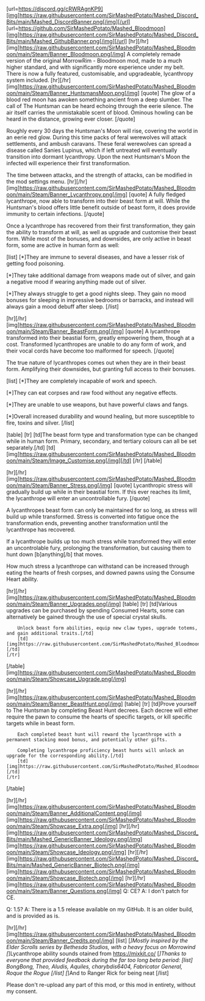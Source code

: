 [url=https://discord.gg/cRWRAgnKP9][img]https://raw.githubusercontent.com/SirMashedPotato/Mashed_Discord_Bits/main/Mashed_DiscordBanner.png[/img][/url]
[url=https://github.com/SirMashedPotato/Mashed_Bloodmoon][img]https://raw.githubusercontent.com/SirMashedPotato/Mashed_Discord_Bits/main/Mashed_GithubBanner.png[/img][/url]
[hr][/hr]
[img]https://raw.githubusercontent.com/SirMashedPotato/Mashed_Bloodmoon/main/Steam/Banner_Bloodmoon.png[/img]
A completely remade version of the original MorrowRim - Bloodmoon mod, made to a much higher standard, and with significantly more experience under my belt. There is now a fully featured, customisable, and upgradeable, lycanthropy system included.
[hr][/hr]
[img]https://raw.githubusercontent.com/SirMashedPotato/Mashed_Bloodmoon/main/Steam/Banner_HuntsmansMoon.png[/img]
[quote] The glow of a blood red moon has awoken something ancient from a deep slumber. The call of The Huntsman can be heard echoing through the eerie silence. The air itself carries the unmistakable scent of blood. Ominous howling can be heard in the distance, growing ever closer. [/quote]

Roughly every 30 days the Huntsman's Moon will rise, covering the world in an eerie red glow. During this time packs of feral werewolves will attack settlements, and ambush caravans. These feral werewolves can spread a disease called Sanies Lupinus, which if left untreated will eventually transition into dormant lycanthropy. Upon the next Huntsman's Moon the infected will experience their first transformation.

The time between attacks, and the strength of attacks, can be modified in the mod settings menu.
[hr][/hr]
[img]https://raw.githubusercontent.com/SirMashedPotato/Mashed_Bloodmoon/main/Steam/Banner_Lycanthropy.png[/img]
[quote] A fully fledged lycanthrope, now able to transform into their beast form at will. While the Huntsman's blood offers little benefit outside of beast form, it does provide immunity to certain infections. [/quote]

Once a lycanthrope has recovered from their first transformation, they gain the ability to transform at will, as well as upgrade and customise their beast form. While most of the bonuses, and downsides, are only active in beast form, some are active in human form as well:

[list]
[*]They are immune to several diseases, and have a lesser risk of getting food poisoning.

[*]They take additional damage from weapons made out of silver, and gain a negative mood if wearing anything made out of silver.

[*]They always struggle to get a good nights sleep. They gain no mood bonuses for sleeping in impressive bedrooms or barracks, and instead will always gain a mood debuff after sleep.
[/list]

[hr][/hr]
[img]https://raw.githubusercontent.com/SirMashedPotato/Mashed_Bloodmoon/main/Steam/Banner_BeastForm.png[/img]
[quote] A lycanthrope transformed into their beastial form, greatly empowering them, though at a cost. Transformed lycanthropes are unable to do any form of work, and their vocal cords have become too malformed for speech. [/quote]

The true nature of lycanthropes comes out when they are in their beast form. Amplifying their downsides, but granting full access to their bonuses.

[list]
[*]They are completely incapable of work and speech.

[*]They can eat corpses and raw food without any negative effects.

[*]They are unable to use weapons, but have powerful claws and fangs.

[*]Overall increased durability and wound healing, but more susceptible to fire, toxins and silver.
[/list]

[table]
    [tr]
        [td]The beast form type and transformation type can be changed while in human form. Primary, secondary, and tertiary colours can all be set separately.[/td]
        [td][img]https://raw.githubusercontent.com/SirMashedPotato/Mashed_Bloodmoon/main/Steam/Image_Customise.png[/img][/td]
    [/tr]
[/table]

[hr][/hr]
[img]https://raw.githubusercontent.com/SirMashedPotato/Mashed_Bloodmoon/main/Steam/Banner_Stress.png[/img]
[quote] Lycanthropic stress will gradually build up while in their beastial form. If this ever reaches its limit, the lycanthrope will enter an uncontrollable fury. [/quote]

A lycanthropes beast form can only be maintained for so long, as stress will build up while transformed. Stress is converted into fatigue once the transformation ends, preventing another transformation until the lycanthrope has recovered. 

If a lycanthrope builds up too much stress while transformed they will enter an uncontrolable fury, prolonging the transformation, but causing them to hunt down [b]anything[/b] that moves.

How much stress a lycanthrope can withstand can be increased through eating the hearts of fresh corpses, and downed pawns using the Consume Heart ability.

[hr][/hr]
[img]https://raw.githubusercontent.com/SirMashedPotato/Mashed_Bloodmoon/main/Steam/Banner_Upgrades.png[/img]
[table]
    [tr]
        [td]Various upgrades can be purchased by spending Consumed Hearts, some can alternatively be gained through the use of special crystal skulls.

        Unlock beast form abilities, equip new claw types, upgrade totems, and gain additional traits.[/td]
        [td][img]https://raw.githubusercontent.com/SirMashedPotato/Mashed_Bloodmoon/main/Steam/Image_Ability.png[/img][/td]
    [/tr]
[/table]
[img]https://raw.githubusercontent.com/SirMashedPotato/Mashed_Bloodmoon/main/Steam/Showcase_Upgrade.png[/img]

[hr][/hr]
[img]https://raw.githubusercontent.com/SirMashedPotato/Mashed_Bloodmoon/main/Steam/Banner_BeastHunt.png[/img]
[table]
    [tr]
        [td]Prove yourself to The Huntsman by completing Beast Hunt decrees. Each decree will either require the pawn to consume the hearts of specific targets, or kill specific targets while in beast form.
        
        Each completed beast hunt will reward the lycanthrope with a permanent stacking mood bonus, and potentially other gifts.
        
        Completing lycanthrope proficiency beast hunts will unlock an upgrade for the corresponding ability.[/td]
        [td][img]https://raw.githubusercontent.com/SirMashedPotato/Mashed_Bloodmoon/main/Steam/Image_BeastHunt.png[/img][/td]
    [/tr]
[/table]

[hr][/hr]
[img]https://raw.githubusercontent.com/SirMashedPotato/Mashed_Bloodmoon/main/Steam/Banner_AdditionalContent.png[/img]
[img]https://raw.githubusercontent.com/SirMashedPotato/Mashed_Bloodmoon/main/Steam/Showcase_Extra.png[/img]
[hr][/hr]
[img]https://raw.githubusercontent.com/SirMashedPotato/Mashed_Discord_Bits/main/Mashed_GenericBanner_Ideology.png[/img]
[img]https://raw.githubusercontent.com/SirMashedPotato/Mashed_Bloodmoon/main/Steam/Showcase_Ideology.png[/img]
[hr][/hr]
[img]https://raw.githubusercontent.com/SirMashedPotato/Mashed_Discord_Bits/main/Mashed_GenericBanner_Biotech.png[/img]
[img]https://raw.githubusercontent.com/SirMashedPotato/Mashed_Bloodmoon/main/Steam/Showcase_Biotech.png[/img]
[hr][/hr]
[img]https://raw.githubusercontent.com/SirMashedPotato/Mashed_Bloodmoon/main/Steam/Banner_Questions.png[/img]
Q: CE?
A: I don't patch for CE.

Q: 1.5?
A: There is a 1.5 release available on my GitHub. It is an older build, and is provided as is.

[hr][/hr]
[img]https://raw.githubusercontent.com/SirMashedPotato/Mashed_Bloodmoon/main/Steam/Banner_Credits.png[/img]
[list]
[*]Mostly inspired by the Elder Scrolls series by Bethesda Studios, with a heavy focus on Morrowind
[*]Lycanthrope ability sounds otained from https://mixkit.co/
[*]Thanks to everyone that provided feedback during the far too long beta period:
[list]
BongBong, Theo, Aludis, Aquiles, charybdis6404, Fabricator General, Roque the Rogue
[/list]
[*]And to Ranger Rick for being neat
[/list]

Please don't re-upload any part of this mod, or this mod in entirety, without my consent.